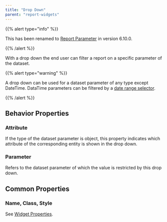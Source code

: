 ```yaml
---
title: "Drop Down"
parent: "report-widgets"
---
```


{{% alert type="info" %}}

This has been renamed to [Report Parameter](report-parameter) in version 6.10.0.

{{% /alert %}}

With a drop down the end user can filter a report on a specific parameter of the dataset.

{{% alert type="warning" %}}

A drop down can be used for a dataset parameter of any type except DateTime. DataTime parameters can be filtered by a [date range selector](date-range-selector).

{{% /alert %}}

## Behavior Properties

### Attribute

If the type of the dataset parameter is object, this property indicates which attribute of the corresponding entity is shown in the drop down.

### Parameter

Refers to the dataset parameter of which the value is restricted by this drop down.

## Common Properties

### Name, Class, Style

See [Widget Properties](common-widget-properties).
